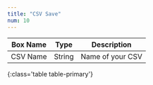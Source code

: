 ```yaml
---
title: "CSV Save"
num: 10
---
```


| Box Name | Type | Description | 
|-------|--------|--------
|CSV Name|String|Name of your CSV
{:class='table table-primary'}









